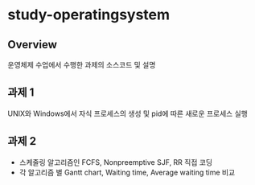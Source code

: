 # study-operatingsystem
## Overview
운영체제 수업에서 수행한 과제의 소스코드 및 설명

## 과제 1
UNIX와 Windows에서 자식 프로세스의 생성 및 pid에 따른 새로운 프로세스 실행

## 과제 2
- 스케줄링 알고리즘인 FCFS, Nonpreemptive SJF, RR 직접 코딩 
- 각 알고리즘 별 Gantt chart, Waiting time, Average waiting time 비교